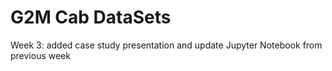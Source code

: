 # G2M Cab DataSets
Week 3: added case study presentation and update Jupyter Notebook from previous week
